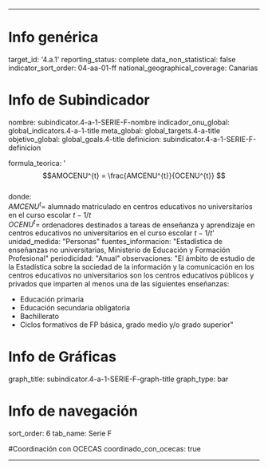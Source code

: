 ---

# Info genérica
target_id: '4.a.1'
reporting_status: complete
data_non_statistical: false
indicator_sort_order: 04-aa-01-ff
national_geographical_coverage: Canarias

# Info de Subindicador
nombre: subindicator.4-a-1-SERIE-F-nombre
indicador_onu_global: global_indicators.4-a-1-title
meta_global: global_targets.4-a-title
objetivo_global: global_goals.4-title
definicion: subindicator.4-a-1-SERIE-F-definicion

formula_teorica: '$$AMOCENU^{t} = \frac{AMCENU^{t}}{OCENU^{t}} $$ <br>
donde: <br>
$AMCENU^{t} =$ alumnado matriculado en centros educativos no universitarios en el curso escolar $t-1/t$ <br>
$OCENU^{t} =$ ordenadores destinados a tareas de enseñanza y aprendizaje en centros educativos no universitarios en el curso
escolar $t-1/t$'
unidad_medida: "Personas"
fuentes_informacion: "Estadística de enseñanzas no universitarias, Ministerio de Educación y Formación Profesional"
periodicidad: "Anual"
observaciones: "El ámbito de estudio de la Estadística sobre la sociedad de la información y la comunicación en los centros educativos no universitarios son los centros educativos públicos y privados que imparten al menos una de las siguientes enseñanzas: <br>
- Educación primaria <br>
- Educación secundaria obligatoria <br>
- Bachillerato <br>
- Ciclos formativos de FP básica, grado medio y/o grado superior"

# Info de Gráficas
graph_title: subindicator.4-a-1-SERIE-F-graph-title
graph_type: bar

# Info de navegación
sort_order: 6
tab_name: Serie F

#Coordinación con OCECAS
coordinado_con_ocecas: true

---